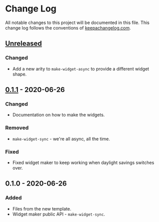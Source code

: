 # Change Log
All notable changes to this project will be documented in this file. This change log follows the conventions of [keepachangelog.com](http://keepachangelog.com/).

## [Unreleased]
### Changed
- Add a new arity to `make-widget-async` to provide a different widget shape.

## [0.1.1] - 2020-06-26
### Changed
- Documentation on how to make the widgets.

### Removed
- `make-widget-sync` - we're all async, all the time.

### Fixed
- Fixed widget maker to keep working when daylight savings switches over.

## 0.1.0 - 2020-06-26
### Added
- Files from the new template.
- Widget maker public API - `make-widget-sync`.

[Unreleased]: https://github.com/your-name/app-1/compare/0.1.1...HEAD
[0.1.1]: https://github.com/your-name/app-1/compare/0.1.0...0.1.1
